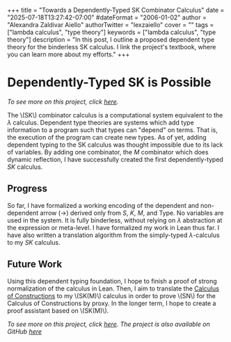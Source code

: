 +++
title = "Towards a Dependently-Typed SK Combinator Calculus"
date = "2025-07-18T13:27:42-07:00"
#dateFormat = "2006-01-02"
author = "Alexandra Zaldivar Aiello"
authorTwitter = "lexzaiello"
cover = ""
tags = ["lambda calculus", "type theory"]
keywords = ["lambda calculus", "type theory"]
description = "In this post, I outline a proposed dependent type theory for the binderless SK calculus. I link the project's textbook, where you can learn more about my efforts."
+++

# Dependently-Typed SK is Possible

*To see more on this project, click [here](https://lexzaiello.com/sk-lean).*

The \\(SK\\) combinator calculus is a computational system equivalent to the $\lambda$ calculus. Dependent type theories are systems which add type information to a program such that types can "depend" on terms. That is, the execution of the program can create new types. As of yet, adding dependent typing to the SK calculus was thought impossible due to its lack of variables. By adding one combinator, the $M$ combinator which does dynamic reflection, I have successfully created the first dependently-typed $SK$ calculus.

## Progress

So far, I have formalized a working encoding of the dependent and non-dependent arrow ($\rightarrow$) derived only from $S$, $K$, $M$, and $\text{Type}$. No variables are used in the system. It is fully binderless, without relying on $\lambda$ abstraction at the expression or meta-level. I have formalized my work in Lean thus far. I have also written a translation algorithm from the simply-typed $\lambda$-calculus to my $SK$ calculus.

## Future Work

Using this dependent typing foundation, I hope to finish a proof of strong normalization of the calculus in Lean. Then, I aim to translate the [Calculus of Constructions](https://en.wikipedia.org/wiki/Calculus_of_constructions) to my \\(SK(M)\\) calculus in order to prove \\(SN\\) for the Calculus of Constructions by proxy. In the longer term, I hope to create a proof assistant based on \\(SK(M)\\).

*To see more on this project, click [here](https://lexzaiello.com/sk-lean). The project is also available on GitHub [here](https://github.com/lexzaiello/sk-lean)*
